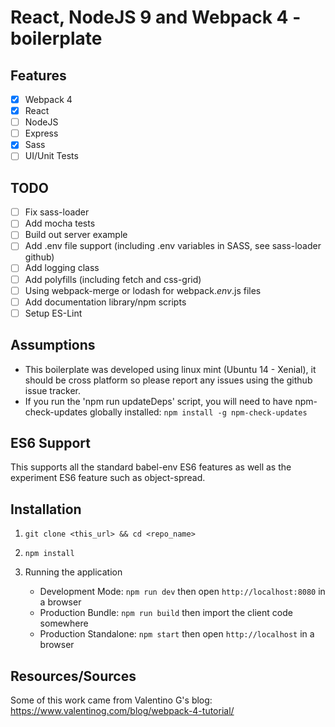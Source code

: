 # React, NodeJS 9 and Webpack 4 - boilerplate

## Features

- [X] Webpack 4
- [X] React
- [ ] NodeJS
- [ ] Express
- [X] Sass
- [ ] UI/Unit Tests

## TODO

- [ ] Fix sass-loader
- [ ] Add mocha tests
- [ ] Build out server example
- [ ] Add .env file support (including .env variables in SASS, see sass-loader github)
- [ ] Add logging class
- [ ] Add polyfills (including fetch and css-grid)
- [ ] Using webpack-merge or lodash for webpack.*env*.js files
- [ ] Add documentation library/npm scripts
- [ ] Setup ES-Lint 

## Assumptions

- This boilerplate was developed using linux mint (Ubuntu 14 - Xenial), it should be cross platform so please report any issues using the github issue tracker.
- If you run the 'npm run updateDeps' script, you will need to have npm-check-updates globally installed: `npm install -g npm-check-updates`

## ES6 Support

This supports all the standard babel-env ES6 features as well as the experiment ES6 feature such as object-spread.

## Installation

1) `git clone <this_url> && cd <repo_name>`

2) `npm install`

3) Running the application
   - Development Mode: `npm run dev` then open `http://localhost:8080` in a browser
   - Production Bundle: `npm run build` then import the client code somewhere
   - Production Standalone: `npm start` then open `http://localhost` in a browser

## Resources/Sources

Some of this work came from Valentino G's blog: https://www.valentinog.com/blog/webpack-4-tutorial/ 